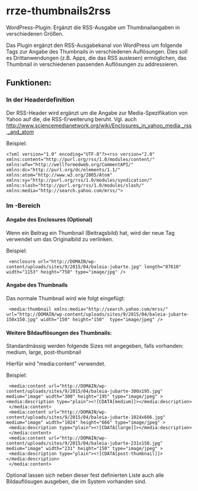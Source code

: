 # rrze-thumbnails2rss
WordPress-Plugin: Ergänzt die RSS-Ausgabe um Thumbnailangaben in verschiedenen Größen. 

Das Plugin ergänzt den RSS-Ausgabekanal von WordPress um folgende Tags zur
Angabe des Thumbnails in verschiedenen Auflösungen.
Dies soll es Drittanwendungen (z.B. Apps, die das RSS auslesen) ermöglichen, 
das Thumbnail in verschiedenen passenden Auflösungen zu addressieren.


## Funktionen:
### In der Headerdefinition

Der RSS-Header wird ergänzt um die Angabe zur Media-Spezifikation von Yahoo auf 
die, die RSS-Erweiterung beruht. 
Vgl. auch http://www.sciencemedianetwork.org/wiki/Enclosures_in_yahoo_media,_rss,_and_atom 
   

Beispiel:
 
    <?xml version="1.0" encoding="UTF-8"?><rss version="2.0"
	xmlns:content="http://purl.org/rss/1.0/modules/content/"
	xmlns:wfw="http://wellformedweb.org/CommentAPI/"
	xmlns:dc="http://purl.org/dc/elements/1.1/"
	xmlns:atom="http://www.w3.org/2005/Atom"
	xmlns:sy="http://purl.org/rss/1.0/modules/syndication/"
	xmlns:slash="http://purl.org/rss/1.0/modules/slash/"
	xmlns:media="http://search.yahoo.com/mrss/">


### Im <item>-Bereich


#### Angabe des Enclosures (Optional)
Wenn ein Beitrag ein Thumbnail (Beitragsbild) hat, wird der neue Tag
<enclosure> verwendet um das Originalbild zu verlinken.

Beispiel:

     <enclosure url="http://DOMAIN/wp-content/uploads/sites/9/2015/04/baleia-jubarte.jpg" length="87610" width="1153" height="750" type="image/jpg" />


#### Angabe des Thumbnails
Das normale Thumbnail wird wie folgt eingefügt:

     <media:thumbnail xmlns:media="http://search.yahoo.com/mrss/" url="http://DOMAIN/wp-content/uploads/sites/9/2015/04/baleia-jubarte-150x150.jpg" width="150" height="150"  type="image/jpeg" />


#### Weitere Bildauflösungen des Thumbnails:
Standardmässig werden folgende Sizes mit angegeben, falls vorhanden: medium, large, post-thumbnail 

Hierfür wird "media:content" verwendet. 

Beispiel:

     <media:content url="http://DOMAIN/wp-content/uploads/sites/9/2015/04/baleia-jubarte-300x195.jpg" medium="image" width="300" height="195" type="image/jpeg" >
 	<media:description type="plain"><![CDATA[medium]]></media:description> 
     </media:content>
     <media:content url="http://DOMAIN/wp-content/uploads/sites/9/2015/04/baleia-jubarte-1024x666.jpg" medium="image" width="1024" height="666" type="image/jpeg" >
	 <media:description type="plain"><![CDATA[large]]></media:description> 
     </media:content>
     <media:content url="http://DOMAIN/wp-content/uploads/sites/9/2015/04/baleia-jubarte-231x150.jpg" medium="image" width="231" height="150" type="image/jpeg" >
	 <media:description type="plain"><![CDATA[post-thumbnail]]></media:description> 
     </media:content>


Optional lassen sich neben dieser fest definierten Liste auch alle Bildauflösugen
ausgeben, die im System vorhanden sind.



